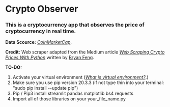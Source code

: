 # Crypto Observer

### This is a cryptocurrency app that observes the price of cryptocurrency in real time.

**Data Scource:** *[CoinMarketCap](http://coinmarketcap.com)*.

**Credit:** Web scraper adapted from the Medium article *[Web Scraping Crypto Prices With Python](https://towardsdatascience.com/web-scraping-crypto-prices-with-python-41072ea5b5bf)* written by [Bryan Feng](https://medium.com/@bryanf).

**TO-DO:**
1. Activate your virtual environment (*[What is virtual environment?](https://virtualenv.pypa.io/en/latest/)*.)
2. Make sure you use pip version 20.3.3 (if not type thin into your terminal: "sudo pip install --update pip")
3. Pip / Pip3 install streamlit pandas matplotlib bs4 requests
4. Import all of those libraries on your your_file_name.py
